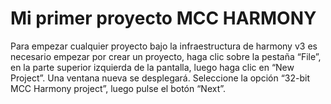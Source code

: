 # Mi primer proyecto MCC HARMONY
Para empezar cualquier proyecto bajo la infraestructura de harmony v3 es necesario empezar por crear un proyecto, haga clic sobre la pestaña “File”, en la parte superior izquierda de la pantalla, luego haga clic en “New Project”. Una ventana nueva se desplegará. Seleccione la opción “32-bit MCC Harmony project”, luego pulse el botón “Next”.
